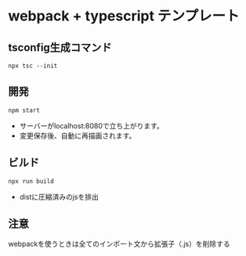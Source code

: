# webpack + typescript テンプレート

## tsconfig生成コマンド
``` npx tsc --init ```

## 開発
``` npm start ```
- サーバーがlocalhost:8080で立ち上がります。
- 変更保存後、自動に再描画されます。


## ビルド
``` npx run build ```
- distに圧縮済みのjsを排出


## 注意
webpackを使うときは全てのインポート文から拡張子（.js）を削除する
